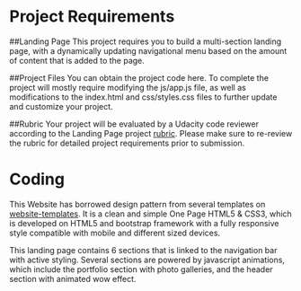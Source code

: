 
# Project Requirements
##Landing Page
This project requires you to build a multi-section landing page, with a dynamically updating navigational menu based on the amount of content that is added to the page.

##Project Files
You can obtain the project code here. To complete the project will mostly require modifying the js/app.js file, as well as modifications to the index.html and css/styles.css files to further update and customize your project.

##Rubric
Your project will be evaluated by a Udacity code reviewer according to the Landing Page project [rubric](https://review.udacity.com/#!/rubrics/2658/view). Please make sure to re-review the rubric for detailed project requirements prior to submission.


# Coding

This Website has borrowed design pattern from several templates on [website-templates](https://github.com/learning-zone/website-templates). It is a clean and simple One Page HTML5 & CSS3, which is developed on HTML5 and bootstrap framework with a fully responsive style compatible with mobile and different sized devices.

This landing page contains 6 sections that is linked to the navigation bar with active styling. Several sections are powered by javascript animations, which include the portfolio section with photo galleries, and the header section with animated wow effect.
